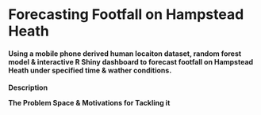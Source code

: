 # Forecasting Footfall on Hampstead Heath
 #### Using a mobile phone derived human locaiton dataset, random forest model & interactive R Shiny dashboard to forecast footfall on Hampstead Heath under specified time & wather conditions.

**Description**

**The Problem Space & Motivations for Tackling it**

